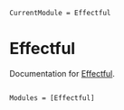 ```@meta
CurrentModule = Effectful
```

# Effectful

Documentation for [Effectful](https://github.com/cscherrer/Effectful.jl).

```@index
```

```@autodocs
Modules = [Effectful]
```
